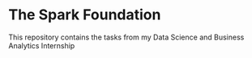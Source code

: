 # The Spark Foundation

This repository contains the tasks from my Data Science and Business Analytics Internship
